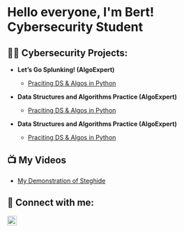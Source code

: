 <h1>Hello everyone, I'm Bert! <br/><a>Cybersecurity Student </a>

<h2>👨‍💻 Cybersecurity Projects:</h2>

- <b>Let’s Go Splunking! (AlgoExpert)</b>
  - [Praciting DS & Algos in Python](https://github.com/joshmadakor1/Algorithms-Practice)

- <b>Data Structures and Algorithms Practice (AlgoExpert)</b>
  - [Praciting DS & Algos in Python](https://github.com/joshmadakor1/Algorithms-Practice)

- <b>Data Structures and Algorithms Practice (AlgoExpert)</b>
  - [Praciting DS & Algos in Python](https://github.com/joshmadakor1/Algorithms-Practice)
<h2>📺 My Videos</h2>

- [My Demonstration of Steghide](https://drive.google.com/file/d/1Oygh1nMA6CXUYTvi_0l4-c_1nL4rESWz/view?usp=sharing)


<h2> 🤳 Connect with me:</h2>

[<img align="left" alt="AlbertGarcia | LinkedIn" width="22px" src="https://www.pagetraffic.com/blog/wp-content/uploads/2022/09/linkedin-blue-logo-icon.png" />][linkedin]


[linkedin]: www.linkedin.com/in/✌️albert-garcia-95172225a

